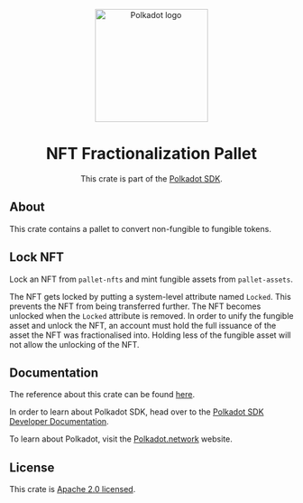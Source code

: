 <div align="center">

<img
alt="Polkadot logo" width="200"
src="https://raw.githubusercontent.com/paritytech/polkadot-sdk/rzadp/readmes/docs/images/Polkadot_Logo_Horizontal_Pink_BlackOnWhite.png">

# NFT Fractionalization Pallet

This crate is part of the [Polkadot SDK](https://github.com/paritytech/polkadot-sdk/).

</div>

## About

This crate contains a pallet to convert non-fungible to fungible tokens.

## Lock NFT

Lock an NFT from `pallet-nfts` and mint fungible assets from `pallet-assets`.

The NFT gets locked by putting a system-level attribute named `Locked`. This prevents the NFT from being transferred
further. The NFT becomes unlocked when the `Locked` attribute is removed. In order to unify the fungible asset and
unlock the NFT, an account must hold the full issuance of the asset the NFT was fractionalised into. Holding less of the
fungible asset will not allow the unlocking of the NFT.

## Documentation

The reference about this crate can be found [here](https://paritytech.github.io/polkadot-sdk/master/pallet_nft_fractionalization).

In order to learn about Polkadot SDK, head over to the [Polkadot SDK Developer Documentation](https://paritytech.github.io/polkadot-sdk/master/polkadot_sdk_docs/index.html).

To learn about Polkadot, visit the [Polkadot.network](https://polkadot.network/) website.

## License

This crate is [Apache 2.0 licensed](https://spdx.org/licenses/Apache-2.0.html).
